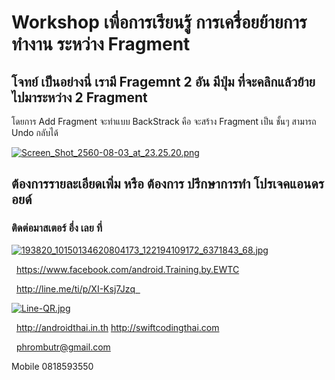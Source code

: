 # Workshop เพื่อการเรียนรู้ การเครื่อยย้ายการทำงาน ระหว่าง Fragment
## โจทย์ เป็นอย่างนี่ เรามี Fragemnt 2 อัน มีปุ่ม ที่จะคลิกแล้วย้ายไปมาระหว่าง 2 Fragment
โดยการ Add Fragment จะทำแบบ BackStrack คือ จะสร้าง Fragment เป็น ชั้นๆ
สามารถ Undo กลับได้

[![Screen_Shot_2560-08-03_at_23.25.20.png](https://s2.postimg.org/ybr0f9y55/Screen_Shot_2560-08-03_at_23.25.20.png)](https://postimg.org/image/3ub5nqas5/)

## ต้องการรายละเอียดเพิ่ม หรือ ต้องการ ปรึกษาการทำ โปรเจคแอนดรอยด์  

### ติดต่อมาสเตอร์ อึ่ง เลย ที่  

[![193820_10150134620804173_122194109172_6371843_68.jpg](https://s21.postimg.org/4i5tymwsn/193820_10150134620804173_122194109172_6371843_68.jpg)](https://postimg.org/image/4i5tymwsj/)

  https://www.facebook.com/android.Training.by.EWTC

  http://line.me/ti/p/XI-Ksj7Jzq  

[![Line-QR.jpg](https://s9.postimg.org/41ec4gb3z/Line-_QR.jpg)](https://postimg.org/image/h5jwh535n/)

  http://androidthai.in.th
http://swiftcodingthai.com

  phrombutr@gmail.com  

Mobile 0818593550